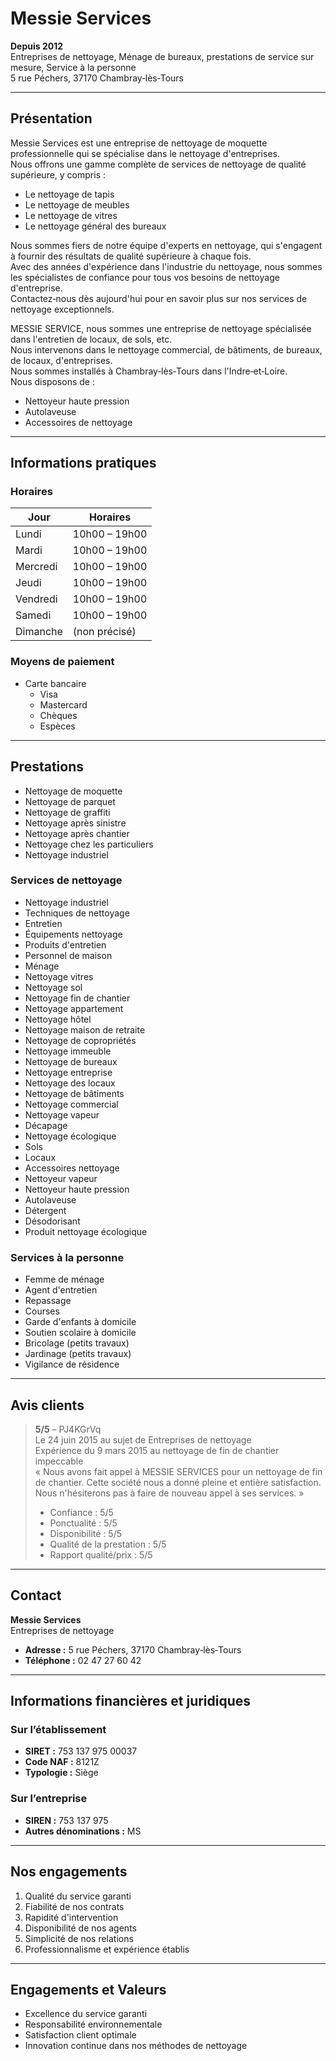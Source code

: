 # Messie Services

**Depuis 2012**  
Entreprises de nettoyage, Ménage de bureaux, prestations de service sur mesure, Service à la personne  
5 rue Péchers, 37170 Chambray‑lès‑Tours

---

## Présentation

Messie Services est une entreprise de nettoyage de moquette professionnelle qui se spécialise dans le nettoyage d'entreprises.  
Nous offrons une gamme complète de services de nettoyage de qualité supérieure, y compris :

- Le nettoyage de tapis
- Le nettoyage de meubles
- Le nettoyage de vitres
- Le nettoyage général des bureaux

Nous sommes fiers de notre équipe d'experts en nettoyage, qui s'engagent à fournir des résultats de qualité supérieure à chaque fois.  
Avec des années d'expérience dans l'industrie du nettoyage, nous sommes les spécialistes de confiance pour tous vos besoins de nettoyage d'entreprise.  
Contactez‑nous dès aujourd'hui pour en savoir plus sur nos services de nettoyage exceptionnels.

MESSIE SERVICE, nous sommes une entreprise de nettoyage spécialisée dans l'entretien de locaux, de sols, etc.  
Nous intervenons dans le nettoyage commercial, de bâtiments, de bureaux, de locaux, d'entreprises.  
Nous sommes installés à Chambray‑lès‑Tours dans l'Indre‑et‑Loire.  
Nous disposons de :

- Nettoyeur haute pression
- Autolaveuse
- Accessoires de nettoyage

---

## Informations pratiques

### Horaires

| Jour     | Horaires      |
| -------- | ------------- |
| Lundi    | 10h00 – 19h00 |
| Mardi    | 10h00 – 19h00 |
| Mercredi | 10h00 – 19h00 |
| Jeudi    | 10h00 – 19h00 |
| Vendredi | 10h00 – 19h00 |
| Samedi   | 10h00 – 19h00 |
| Dimanche | (non précisé) |

### Moyens de paiement

- Carte bancaire
  - Visa
  - Mastercard
  - Chèques
  - Espèces

---

## Prestations

- Nettoyage de moquette
- Nettoyage de parquet
- Nettoyage de graffiti
- Nettoyage après sinistre
- Nettoyage après chantier
- Nettoyage chez les particuliers
- Nettoyage industriel

### Services de nettoyage

- Nettoyage industriel
- Techniques de nettoyage
- Entretien
- Équipements nettoyage
- Produits d'entretien
- Personnel de maison
- Ménage
- Nettoyage vitres
- Nettoyage sol
- Nettoyage fin de chantier
- Nettoyage appartement
- Nettoyage hôtel
- Nettoyage maison de retraite
- Nettoyage de copropriétés
- Nettoyage immeuble
- Nettoyage de bureaux
- Nettoyage entreprise
- Nettoyage des locaux
- Nettoyage de bâtiments
- Nettoyage commercial
- Nettoyage vapeur
- Décapage
- Nettoyage écologique
- Sols
- Locaux
- Accessoires nettoyage
- Nettoyeur vapeur
- Nettoyeur haute pression
- Autolaveuse
- Détergent
- Désodorisant
- Produit nettoyage écologique

### Services à la personne

- Femme de ménage
- Agent d'entretien
- Repassage
- Courses
- Garde d'enfants à domicile
- Soutien scolaire à domicile
- Bricolage (petits travaux)
- Jardinage (petits travaux)
- Vigilance de résidence

---

## Avis clients

> **5/5** – PJ4KGrVq  
> Le 24 juin 2015 au sujet de Entreprises de nettoyage  
> Expérience du 9 mars 2015 au nettoyage de fin de chantier impeccable  
> « Nous avons fait appel à MESSIE SERVICES pour un nettoyage de fin de chantier. Cette société nous a donné pleine et entière satisfaction. Nous n'hésiterons pas à faire de nouveau appel à ses services. »
>
> - Confiance : 5/5
> - Ponctualité : 5/5
> - Disponibilité : 5/5
> - Qualité de la prestation : 5/5
> - Rapport qualité/prix : 5/5

---

## Contact

**Messie Services**  
Entreprises de nettoyage

- **Adresse :** 5 rue Péchers, 37170 Chambray‑lès‑Tours
- **Téléphone :** 02 47 27 60 42

---

## Informations financières et juridiques

### Sur l’établissement

- **SIRET :** 753 137 975 00037
- **Code NAF :** 8121Z
- **Typologie :** Siège

### Sur l’entreprise

- **SIREN :** 753 137 975
- **Autres dénominations :** MS

---

## Nos engagements

1. Qualité du service garanti
2. Fiabilité de nos contrats
3. Rapidité d'intervention
4. Disponibilité de nos agents
5. Simplicité de nos relations
6. Professionnalisme et expérience établis

---

## Engagements et Valeurs

- Excellence du service garanti
- Responsabilité environnementale
- Satisfaction client optimale
- Innovation continue dans nos méthodes de nettoyage
